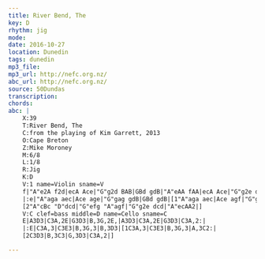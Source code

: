 ```yaml
---
title: River Bend, The
key: D
rhythm: jig
mode:
date: 2016-10-27
location: Dunedin
tags: dunedin
mp3_file:
mp3_url: http://nefc.org.nz/
abc_url: http://nefc.org.nz/
source: 50Dundas
transcription:
chords: 
abc: |
    X:39
    T:River Bend, The
    C:from the playing of Kim Garrett, 2013
    O:Cape Breton
    Z:Mike Moroney
    M:6/8
    L:1/8
    R:Jig
    K:D
    V:1 name=Violin sname=V
    f|"A"e2A f2d|ecA Ace|"G"g2d BAB|GBd gdB|"A"eAA fAA|ecA Ace|"G"g2e dcd|"A"ecA A2:|!
    |:e|"A"aga aec|Ace age|"G"gag gdB|GBd gdB|[1"A"aga aec|Ace agf|"G"g2e dcd|"A"ecA A2:|!
    [2"A"cBc "D"dcd|"G"efg "A"agf|"G"g2e dcd|"A"ecAA2|]
    V:C clef=bass middle=D name=Cello sname=C
    E|A3D3|C3A,2E|G3D3|B,3G,2E,|A3D3|C3A,2E|G3D3|C3A,2:|
    |:E|C3A,3|C3E3|B,3G,3|B,3D3|[1C3A,3|C3E3|B,3G,3|A,3C2:|
    [2C3D3|B,3C3|G,3D3|C3A,2|]

---
```

